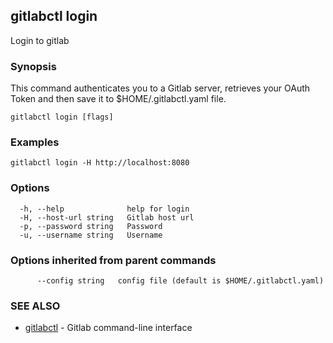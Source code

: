 ## gitlabctl login

Login to gitlab

### Synopsis

This command authenticates you to a Gitlab server, retrieves your OAuth Token and then save it to $HOME/.gitlabctl.yaml file.

```
gitlabctl login [flags]
```

### Examples

```
gitlabctl login -H http://localhost:8080
```

### Options

```
  -h, --help              help for login
  -H, --host-url string   Gitlab host url
  -p, --password string   Password
  -u, --username string   Username
```

### Options inherited from parent commands

```
      --config string   config file (default is $HOME/.gitlabctl.yaml)
```

### SEE ALSO

* [gitlabctl](gitlabctl.md)	 - Gitlab command-line interface

